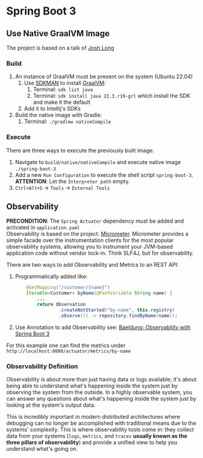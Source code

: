# Spring Boot 3

## Use Native GraalVM Image
The project is based on a talk of [Josh Long](https://youtu.be/4QtW1KVZJRI?t=2016)

### Build
1. An instance of GraalVM must be present on the system (Ubuntu 22.04)
    1. Use [SDKMAN](https://sdkman.io/install) to install [GraalVM](https://www.graalvm.org/22.1/release-notes/22_2/): 
       1. Terminal: `sdk list java`
       2. Terminal: `sdk install java 22.3.r19-grl` which install the SDK and make it the default
    2. Add it to Intellij's SDKs
2. Build the native image with Gradle:
   1. Terminal: `./gradlew nativeCompile`

### Execute
There are three ways to execute the previously built image:
1. Navigate to `build/native/nativeCompile` and execute native image `./spring-boot-3`
2. Add a new `Run Configuration` to execute the shell script `spring-boot-3`. **ATTENTION**: Let the `Interpreter path` empty.
3. `Ctrl+Alt+S` -> `Tools` -> `External Tools`


## Observability
**PRECONDITION**: The `Spring Actuator` dependency must be added and activated in `application.yaml`  
Observability is based on the project: [Micrometer](https://micrometer.io/).
Micrometer provides a simple facade over the instrumentation clients for the most popular observability systems, 
allowing you to instrument your JVM-based application code without vendor lock-in. 
Think SLF4J, but for observability.

There are two ways to add Observability and Metrics to an REST API:
1. Programmatically added like: 
    ```java
        @GetMapping("/customer/{name}")
        Iterable<Customer> byName(@PathVariable String name) {
            ...
            return Observation
                    .createNotStarted("by-name", this.registry)
                    .observe(() -> repository.findByName(name));
    ```
    
2. Use Annotation to add Observability see: [Baeldung: Observability with Spring Boot 3](https://www.baeldung.com/spring-boot-3-observability)

For this example one can find the metrics under `http://localhost:8080/actuator/metrics/by-name`

### Observability Definition
Observability is about more than just having data or logs available; it's about being able to understand 
what's happening inside the system just by observing the system from the outside. 
In a highly observable system, you can answer any questions about what's happening inside the system 
just by looking at the system's output data.

This is incredibly important in modern distributed architectures where debugging can no longer be accomplished 
with traditional means due to the systems' complexity. This is where observability tools come in: 
they collect data from your systems (`logs`, `metrics`, and `traces` **usually known as the three pillars of observability**) 
and provide a unified view to help you understand what's going on.
